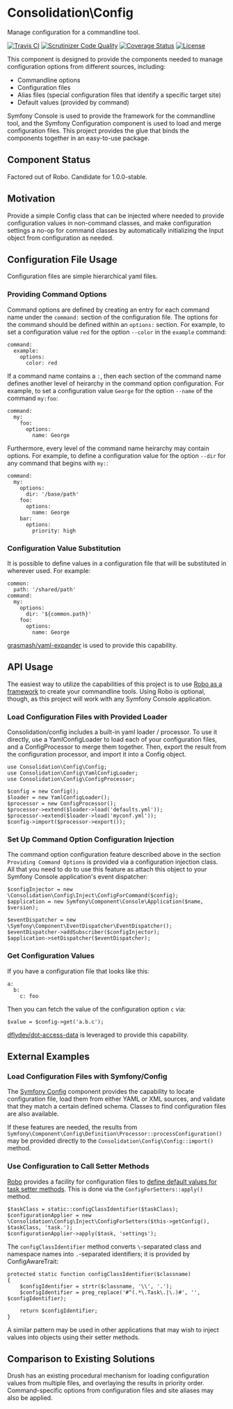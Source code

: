 # Consolidation\Config

Manage configuration for a commandline tool.

[![Travis CI](https://travis-ci.org/consolidation/config.svg?branch=master)](https://travis-ci.org/consolidation/config) 
[![Scrutinizer Code Quality](https://scrutinizer-ci.com/g/consolidation/config/badges/quality-score.png?b=master)](https://scrutinizer-ci.com/g/consolidation/config/?branch=master)
[![Coverage Status](https://coveralls.io/repos/github/consolidation/config/badge.svg?branch=master)](https://coveralls.io/github/consolidation/config?branch=master)
[![License](https://poser.pugx.org/consolidation/config/license)](https://packagist.org/packages/consolidation/config)

This component is designed to provide the components needed to manage configuration options from different sources, including:

- Commandline options
- Configuration files
- Alias files (special configuration files that identify a specific target site)
- Default values (provided by command)

Symfony Console is used to provide the framework for the commandline tool, and the Symfony Configuration component is used to load and merge configuration files.  This project provides the glue that binds the components together in an easy-to-use package.

## Component Status

Factored out of Robo. Candidate for 1.0.0-stable.

## Motivation

Provide a simple Config class that can be injected where needed to provide configuration values in non-command classes, and make configuration settings a no-op for command classes by automatically initializing the Input object from configuration as needed.

## Configuration File Usage

Configuration files are simple hierarchical yaml files.

### Providing Command Options

Command options are defined by creating an entry for each command name under the `command:` section of the configuration file. The options for the command should be defined within an `options:` section. For example, to set a configuration value `red` for the option `--color` in the `example` command:
```
command:
  example:
    options:
      color: red
```
If a command name contains a `:`, then each section of the command name defines another level of heirarchy in the command option configuration. For example, to set a configuration value `George` for the option `--name` of the command `my:foo`:
```
command:
  my:
    foo:
      options:
        name: George
```
Furthermore, every level of the command name heirarchy may contain options. For example, to define a configuration value for the option `--dir` for any command that begins with `my:`:
```
command:
  my:
    options:
      dir: '/base/path'
    foo:
      options:
        name: George
    bar:
      options:
        priority: high
```

### Configuration Value Substitution

It is possible to define values in a configuration file that will be substituted in wherever used. For example:
```
common:
  path: '/shared/path'
command:
  my:
    options:
      dir: '${common.path}'
    foo:
      options:
        name: George
```

[grasmash/yaml-expander](https://github.com/grasmash/yaml-expander) is used to provide this capability.

## API Usage

The easiest way to utilize the capabilities of this project is to use [Robo as a framework](https://robo.li/framework) to create your commandline tools. Using Robo is optional, though, as this project will work with any Symfony Console application.

### Load Configuration Files with Provided Loader

Consolidation/config includes a built-in yaml loader / processor. To use it directly, use a YamlConfigLoader to load each of your configuration files, and a ConfigProcessor to merge them together. Then, export the result from the configuration processor, and import it into a Config object.
```
use Consolidation\Config\Config;
use Consolidation\Config\YamlConfigLoader;
use Consolidation\Config\ConfigProcessor;

$config = new Config();
$loader = new YamlConfigLoader();
$processor = new ConfigProcessor();
$processor->extend($loader->load('defaults.yml'));
$processor->extend($loader->load('myconf.yml'));
$config->import($processor->export());
```

### Set Up Command Option Configuration Injection

The command option configuration feature described above in the section `Providing Command Options` is provided via a configuration injection class. All that you need to do to use this feature as attach this object to your Symfony Console application's event dispatcher:
```
$configInjector = new \Consolidation\Config\Inject\ConfigForCommand($config);
$application = new Symfony\Component\Console\Application($name, $version);

$eventDispatcher = new \Symfony\Component\EventDispatcher\EventDispatcher();
$eventDispatcher->addSubscriber($configInjector);
$application->setDispatcher($eventDispatcher);
```

### Get Configuration Values
If you have a configuration file that looks like this:
```
a:
  b:
    c: foo
```
Then you can fetch the value of the configuration option `c` via: 
```
$value = $config->get('a.b.c');
```
[dflydev/dot-access-data](https://github.com/dflydev/dot-access-data) is leveraged to provide this capability.

## External Examples

### Load Configuration Files with Symfony/Config

The [Symfony Config](http://symfony.com/doc/current/components/config.html) component provides the capability to locate configuration file, load them from either YAML or XML sources, and validate that they match a certain defined schema. Classes to find configuration files are also available.

If these features are needed, the results from `Symfony\Component\Config\Definition\Processor::processConfiguration()` may be provided directly to the `Consolidation\Config\Config::import()` method.

### Use Configuration to Call Setter Methods

[Robo](https://robo.li) provides a facility for configuration files to [define default values for task setter methods](http://robo.li/getting-started/#configuration-for-task-settings). This is done via the `ConfigForSetters::apply()` method.
```
$taskClass = static::configClassIdentifier($taskClass);
$configurationApplier = new \Consolidation\Config\Inject\ConfigForSetters($this->getConfig(), $taskClass, 'task.');
$configurationApplier->apply($task, 'settings');
```
The `configClassIdentifier` method converts `\`-separated class and namespace names into `.`-separated identifiers; it is provided by ConfigAwareTrait:
```
protected static function configClassIdentifier($classname)
{
    $configIdentifier = strtr($classname, '\\', '.');
    $configIdentifier = preg_replace('#^(.*\.Task\.|\.)#', '', $configIdentifier);

    return $configIdentifier;
}
```
A similar pattern may be used in other applications that may wish to inject values into objects using their setter methods.

## Comparison to Existing Solutions

Drush has an existing procedural mechanism for loading configuration values from multiple files, and overlaying the results in priority order.  Command-specific options from configuration files and site aliases may also be applied.

